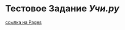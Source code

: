 # Тестовое Задание **_Учи.ру_**


[ссылка на Pages](https://dmitry-filippov.github.io/frontend-challenge/)
